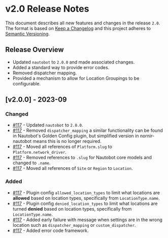# v2.0 Release Notes

This document describes all new features and changes in the release `2.0`. The format is based on [Keep a Changelog](https://keepachangelog.com/en/1.0.0/) and this project adheres to [Semantic Versioning](https://semver.org/spec/v2.0.0.html).

## Release Overview

- Updated `nautobot` to `2.0.0` and made associated changes.
- Added a standard way to provide error codes.
- Removed dispatcher mapping.
- Provided a mechanism to allow for Location Groupings to be configurable.


## [v2.0.0] - 2023-09

### Changed

- [#117](https://github.com/nautobot/nautobot-plugin-nornir/issues/117) - Updated `nautobot` to `2.0.0`.
- [#117](https://github.com/nautobot/nautobot-plugin-nornir/issues/117) - Removed `dispatcher_mapping` a similar functionality can be found in Nautobot's Golden Config plugin, but simplified version in nornir-nautobot means this is no longer required.
- [#117](https://github.com/nautobot/nautobot-plugin-nornir/issues/117) - Moved all references of `Platform.slug` to `Platform.network_driver`.
- [#117](https://github.com/nautobot/nautobot-plugin-nornir/issues/117) - Removed references to `.slug` for Nautobot core models and changed to `.name`.
- [#117](https://github.com/nautobot/nautobot-plugin-nornir/issues/117) - Moved all references of `Site` or `Region` to `Location`.

### Added

- [#117](https://github.com/nautobot/nautobot-plugin-nornir/issues/117) - Plugin config `allowed_location_types` to limit what locations are **allowed** based on location types, specifically from `LocationType.name`.
- [#117](https://github.com/nautobot/nautobot-plugin-nornir/issues/117) - Plugin config `denied_location_types` to limit what locations are turned **denied** based on location types, specifically from `LocationType.name`.
- [#117](https://github.com/nautobot/nautobot-plugin-nornir/issues/117) - Added early failure with message when settings are in the wrong location such as `dispatcher_mapping` or `custom_dispatcher`.
- [#117](https://github.com/nautobot/nautobot-plugin-nornir/issues/117) - Added error code framework.

